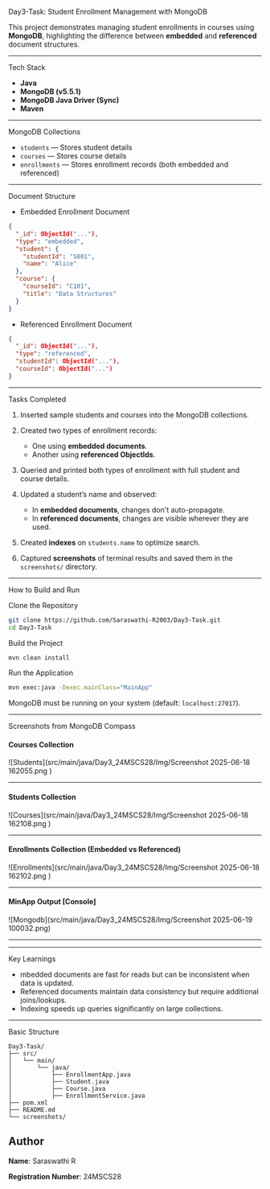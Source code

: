 Day3-Task: Student Enrollment Management with MongoDB

This project demonstrates managing student enrollments in courses using **MongoDB**, highlighting the difference between **embedded** and **referenced** document structures.

---

Tech Stack

* **Java**
* **MongoDB (v5.5.1)**
* **MongoDB Java Driver (Sync)**
* **Maven**

---

MongoDB Collections

* `students` — Stores student details
* `courses` — Stores course details
* `enrollments` — Stores enrollment records (both embedded and referenced)

---

Document Structure

* Embedded Enrollment Document

```json
{
  "_id": ObjectId("..."),
  "type": "embedded",
  "student": {
    "studentId": "S001",
    "name": "Alice"
  },
  "course": {
    "courseId": "C101",
    "title": "Data Structures"
  }
}
```

* Referenced Enrollment Document

```json
{
  "_id": ObjectId("..."),
  "type": "referenced",
  "studentId": ObjectId("..."),
  "courseId": ObjectId("...")
}
```

---

Tasks Completed

1. Inserted sample students and courses into the MongoDB collections.
2. Created two types of enrollment records:

   * One using **embedded documents**.
   * Another using **referenced ObjectIds**.
3. Queried and printed both types of enrollment with full student and course details.
4. Updated a student’s name and observed:

   * In **embedded documents**, changes don't auto-propagate.
   * In **referenced documents**, changes are visible wherever they are used.
5. Created **indexes** on `students.name` to optimize search.
6. Captured **screenshots** of terminal results and saved them in the `screenshots/` directory.

---

 How to Build and Run

 Clone the Repository

```bash
git clone https://github.com/Saraswathi-R2003/Day3-Task.git
cd Day3-Task
```

Build the Project

```bash
mvn clean install
```

Run the Application


```bash
mvn exec:java -Dexec.mainClass="MainApp"
```

MongoDB must be running on your system (default: `localhost:27017`).

---


Screenshots from MongoDB Compass

#### Courses Collection


![Students](src/main/java/Day3_24MSCS28/Img/Screenshot 2025-06-18 162055.png
)

---

#### Students Collection

![Courses](src/main/java/Day3_24MSCS28/Img/Screenshot 2025-06-18 162108.png
)

---

#### Enrollments Collection (Embedded vs Referenced)


![Enrollments](src/main/java/Day3_24MSCS28/Img/Screenshot 2025-06-18 162102.png
)

---

#### MinApp Output [Console]


![Mongodb](src/main/java/Day3_24MSCS28/Img/Screenshot 2025-06-19 100032.png)
 
---

---

Key Learnings

* mbedded documents are fast for reads but can be inconsistent when data is updated.
* Referenced documents  maintain data consistency but require additional joins/lookups.
* Indexing speeds up queries significantly on large collections.

---

Basic Structure

```
Day3-Task/
├── src/
│   └── main/
│       └── java/
│           ├── EnrollmentApp.java
│           ├── Student.java
│           ├── Course.java
│           ├── EnrollmentService.java
├── pom.xml
├── README.md
└── screenshots/
```

##  Author
**Name**: Saraswathi R

**Registration Number**: 24MSCS28


